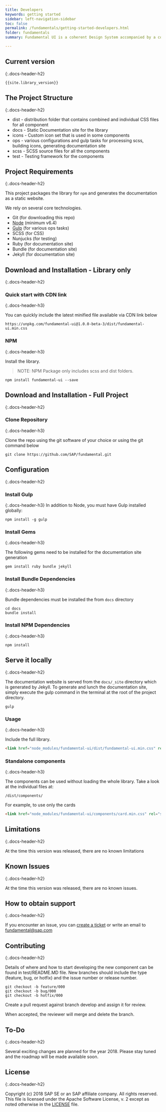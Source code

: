 ```yaml
---
title: Developers
keywords: getting started
sidebar: left-navigation-sidebar
toc: false
permalink: /fundamentals/getting-started-developers.html
folder: fundamentals
summary: Fundamental UI is a coherent Design System accompanied by a collection of HTML/CSS Components. Consumable as a library that can be used independently of the Front-End Technology or Framework. It is used to build Modern User Experiences for Products with the SAP look and feel.

---
```


## Current version
{:.docs-header-h2}

````
{{site.library_version}}
````

## The Project Structure
{:.docs-header-h2}

* dist - distribution folder that contains combined and individual CSS files for all component
* docs - Static Documentation site for the library
* icons - Custom icon set that is used in some components
* ops - various configurations and gulp tasks for processing scss, building icons, generating documentation site
* scss - SCSS source files for all the components
* test - Testing framework for the components


## Project Requirements
{:.docs-header-h2}

This project packages the library for `npm` and generates the documentation as a static website.

We rely on several core technologies.

* Git (for downloading this repo)
* [Node](https://nodejs.org/) (minimum v6.4)
* [Gulp](https://gulpjs.com/) (for various ops tasks)
* SCSS (for CSS)
* Nunjucks (for testing)
* Ruby (for documentation site)
* Bundle (for documentation site)
* Jekyll (for documentation site)


## Download and Installation - Library only
{:.docs-header-h2}

### Quick start with CDN link
{:.docs-header-h3}

You can quickly include the latest minified file available via CDN link below

```
https://unpkg.com/fundamental-ui@1.0.0-beta-3/dist/fundamental-ui.min.css
```

### NPM
{:.docs-header-h3}

Install the library.

> NOTE:  NPM Package only includes scss and dist folders.

````
npm install fundamental-ui --save
````


## Download and Installation - Full Project
{:.docs-header-h2}

### Clone Repository
{:.docs-header-h3}

Clone the repo using the git software of your choice or using the git command below

````
git clone https://github.com/SAP/fundamental.git
````


## Configuration
{:.docs-header-h2}

### Install Gulp
{:.docs-header-h3}
In addition to Node, you must have Gulp installed globally:

`npm install -g gulp`

### Install Gems
{:.docs-header-h3}

The following gems need to be installed for the documentation site generation

`gem install ruby bundle jekyll`

### Install Bundle Dependencies
{:.docs-header-h3}

Bundle dependencies must be installed the from `docs` directory

````
cd docs
bundle install
````

### Install NPM Dependencies
{:.docs-header-h3}

````
npm install
````


## Serve it locally
{:.docs-header-h2}

The documentation website is served from the `docs/_site` directory which is generated by Jekyll. To generate and lunch the documentation site, simply execute the gulp command in the terminal at the root of the project directory.

```
gulp
```

### Usage
{:.docs-header-h3}

Include the full library.

```html
<link href="node_modules/fundamental-ui/dist/fundamental-ui.min.css" rel="stylesheet" />
```

### Standalone components
{:.docs-header-h3}

The components can be used without loading the whole library. Take a look at the individual files at:

```
/dist/components/
```

For example, to use only the cards
```html
<link href="node_modules/fundamental-ui/components/card.min.css" rel="stylesheet" />
````


## Limitations
{:.docs-header-h2}

At the time this version was released, there are no known limitations


## Known Issues
{:.docs-header-h2}

At the time this version was released, there are no known issues.


## How to obtain support
{:.docs-header-h2}

If you encounter an issue, you can [create a ticket](https://github.com/SAP/fundamental/issues) or write an email to fundamental@sap.com


## Contributing
{:.docs-header-h2}

Details of where and how to start developing the new component can be found in test/README.MD file.
New branches should include the type (feature, bug, or hotfix) and the issue number or release number.

```
git checkout -b feature/000
git checkout -b bug/000
git checkout -b hotfix/000
```

Create a pull request against branch  develop  and assign it for review.

When accepted, the reviewer will merge and delete the branch.


## To-Do
{:.docs-header-h2}

Several exciting changes are planned for the year 2018. Please stay tuned and the roadmap will be made available soon.


## License
{:.docs-header-h2}

Copyright (c) 2018 SAP SE or an SAP affiliate company. All rights reserved.
This file is licensed under the Apache Software License, v. 2 except as noted otherwise in the [LICENSE](https://github.com/SAP/fundamental/blob/master/LICENSE) file.
